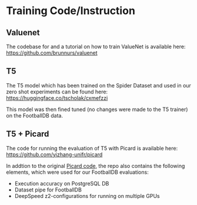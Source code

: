 # Training Code/Instruction
## Valuenet

The codebase for and a tutorial on how to train ValueNet is available here: https://github.com/brunnurs/valuenet 

## T5 
The T5 model which has been trained on the Spider Dataset and used in our zero shot experiments can be found here: https://huggingface.co/tscholak/cxmefzzi

This model was then fined tuned (no changes were made to the T5 trainer) on the FootballDB data. 

## T5 + Picard 
The code for running the evaluation of T5 with Picard is available here: https://github.com/yizhang-unifr/picard

In addtion to the original [Picard code](https://github.com/ServiceNow/picard), the repo also contains the following elements, which were used for our FootballDB evaluations: 
  * Execution accuracy on PostgreSQL DB
  * Dataset pipe for FootballDB
  * DeepSpeed z2-configurations for running on multiple GPUs


